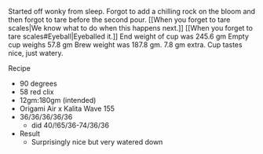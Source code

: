 Started off wonky from sleep. Forgot to add a chilling rock on the bloom and then forgot to tare before the second pour. [[When you forget to tare scales|We know what to do when this happens next.]]
[[When you forget to tare scales#Eyeball|Eyeballed it.]]
End weight of cup was 245.6 gm
Empty cup weighs 57.8 gm
Brew weight was 187.8 gm. 7.8 gm extra.
Cup tastes nice, just watery.

Recipe
- 90 degrees
- 58 red clix
- 12gm:180gm (intended)
- Origami Air x Kalita Wave 155
- 36/36/36/36/36
    - did 40/!65/36-74/36/36
- Result
    - Surprisingly nice but very watered down

